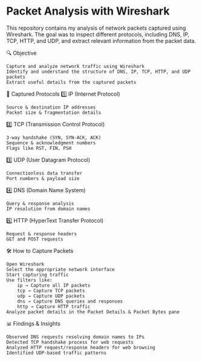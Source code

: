 # Packet Analysis with Wireshark
This repository contains my analysis of network packets captured using Wireshark. The goal was to inspect different protocols, including DNS, IP, TCP, HTTP, and UDP, and extract relevant information from the packet data.

🔍 Objective

    Capture and analyze network traffic using Wireshark
    Identify and understand the structure of DNS, IP, TCP, HTTP, and UDP packets
    Extract useful details from the captured packets

📌 Captured Protocols
1️⃣ IP (Internet Protocol)

    Source & destination IP addresses
    Packet size & fragmentation details

2️⃣ TCP (Transmission Control Protocol)

    3-way handshake (SYN, SYN-ACK, ACK)
    Sequence & acknowledgment numbers
    Flags like RST, FIN, PSH

3️⃣ UDP (User Datagram Protocol)

    Connectionless data transfer
    Port numbers & payload size

4️⃣ DNS (Domain Name System)

    Query & response analysis
    IP resolution from domain names

5️⃣ HTTP (HyperText Transfer Protocol)

    Request & response headers
    GET and POST requests

🛠 How to Capture Packets

    Open Wireshark
    Select the appropriate network interface
    Start capturing traffic
    Use filters like:
        ip → Capture all IP packets
        tcp → Capture TCP packets
        udp → Capture UDP packets
        dns → Capture DNS queries and responses
        http → Capture HTTP traffic
    Analyze packet details in the Packet Details & Packet Bytes pane

📊 Findings & Insights

    Observed DNS requests resolving domain names to IPs
    Detected TCP handshake process for web requests
    Analyzed HTTP request/response headers for web browsing
    Identified UDP-based traffic patterns
